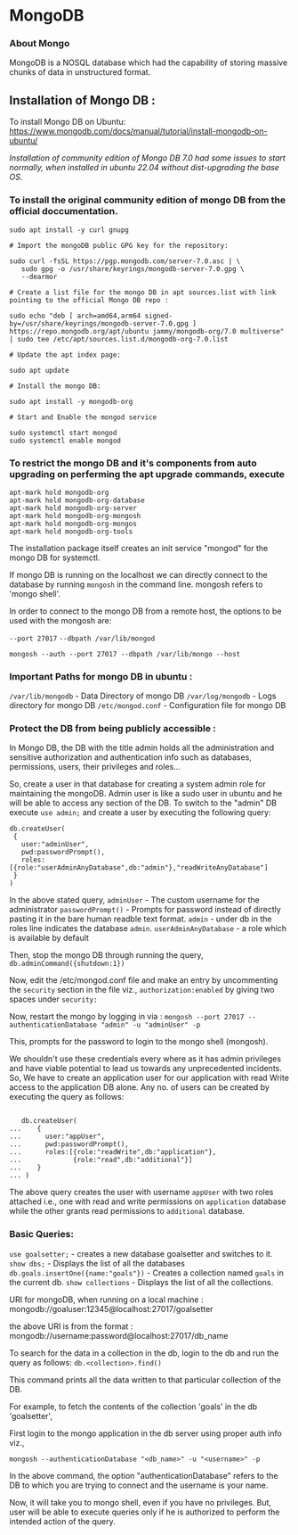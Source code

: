 # MongoDB

### About Mongo

MongoDB is a NOSQL database which had the capability of storing massive chunks of data in unstructured format.

## Installation of Mongo DB :

To install Mongo DB on Ubuntu: https://www.mongodb.com/docs/manual/tutorial/install-mongodb-on-ubuntu/

*Installation of community edition of Mongo DB 7.0 had some issues to start normally, when installed in ubuntu 22.04 without dist-upgrading the base OS.*

### To install the original community edition of mongo DB from the official doccumentation.

```
sudo apt install -y curl gnupg

# Import the mongoDB public GPG key for the repository:

sudo curl -fsSL https://pgp.mongodb.com/server-7.0.asc | \
   sudo gpg -o /usr/share/keyrings/mongodb-server-7.0.gpg \
   --dearmor

# Create a list file for the mongo DB in apt sources.list with link pointing to the official Mongo DB repo :

sudo echo "deb [ arch=amd64,arm64 signed-by=/usr/share/keyrings/mongodb-server-7.0.gpg ] https://repo.mongodb.org/apt/ubuntu jammy/mongodb-org/7.0 multiverse" | sudo tee /etc/apt/sources.list.d/mongodb-org-7.0.list

# Update the apt index page:

sudo apt update

# Install the mongo DB:

sudo apt install -y mongodb-org

# Start and Enable the mongod service

sudo systemctl start mongod
sudo systemctl enable mongod

```

### To restrict the mongo DB and it's components from auto upgrading on perferming the apt upgrade commands, execute

```
apt-mark hold mongodb-org 
apt-mark hold mongodb-org-database 
apt-mark hold mongodb-org-server 
apt-mark hold mongodb-org-mongosh 
apt-mark hold mongodb-org-mongos 
apt-mark hold mongodb-org-tools

```

The installation package itself creates an init service "mongod" for the mongo DB for systemctl.

If mongo DB is running on the localhost we can directly connect to the database by running `mongosh` in the command line. mongosh refers to 'mongo shell'.

In order to connect to the mongo DB from a remote host, the options to be used with the mongosh are:

 `--port 27017` `--dbpath /var/lib/mongod` 

 ```
 mongosh --auth --port 27017 --dbpath /var/lib/mongo --host

 ```

### Important Paths for mongo DB in ubuntu :

`/var/lib/mongodb` - Data Directory of mongo DB
`/var/log/mongodb` - Logs directory for mongo DB
`/etc/mongod.conf` - Configuration file for mongo DB

### Protect the DB from being publicly accessible :

  In Mongo DB, the DB with the title admin holds all the administration and sensitive authorization and authentication info such as databases, permissions, users, their privileges and roles...

 So, create a user in that database for creating a system admin role for maintaining the mongoDB. Admin user is like a sudo user in ubuntu and he will be able to access any section of the DB. To switch to the "admin" DB execute `use admin;` and create a user by executing the following query:

 ```
 db.createUser(
  {
    user:"adminUser",
    pwd:passwordPrompt(),
    roles:[{role:"userAdminAnyDatabase",db:"admin"},"readWriteAnyDatabase"]
  } 
 )
 ```
 In the above stated query,
        `adminUser` - The custom username for the administrator
        `passwordPrompt()` - Prompts for password instead of directly pasting it in the bare human readble text format.
        `admin` - under db in the roles line indicates the database `admin`.
        `userAdminAnyDatabase` - a role which is available by default

 Then, stop the mongo DB through running the query, `db.adminCommand({shutdown:1})`

 Now, edit the /etc/mongod.conf file and make an entry by uncommenting the `security` section in the file viz., `authorization:enabled` by giving two spaces under `security:`

 Now, restart the mongo by logging in via :
 `mongosh --port 27017 --authenticationDatabase "admin" -u "adminUser" -p`

 This, prompts for the password to login to the mongo shell (mongosh).

 We shouldn't use these credentials every where as it has admin privileges and have viable potential to lead us towards any unprecedented incidents. So, We have to create an application user for our application with read Write access to the application DB alone. Any no. of users can be created by executing the query as follows: 

 ```
 
    db.createUser(
...    {
...      user:"appUser",
...      pwd:passwordPrompt(),
...      roles:[{role:"readWrite",db:"application"},
...             {role:"read",db:"additional"}]
...    }
... )

 ```
 The above query creates the user with username `appUser` with two roles attached i.e., one with read and write permissions on `application` database while the other grants read permissions to `additional` database.

### Basic Queries:
`use goalsetter;` - creates a new database goalsetter and switches to it.
`show dbs;` - Displays the list of all the databases
` db.goals.insertOne({name:"goals"})` - Creates a collection named `goals` in the current db.
`show collections` - Displays the list of all the collections.

URI for mongoDB, when running on a local machine : mongodb://goaluser:12345@localhost:27017/goalsetter

the above URI is from the format : mongodb://username:password@localhost:27017/db_name

To search for the data in a collection in the db, login to the db and run the query as follows:
`db.<collection>.find()`

This command prints all the data written to that particular collection of the DB.

For example, to fetch the contents of the collection 'goals' in the db 'goalsetter',

First login to the mongo application in the db server using proper auth info viz.,
```
mongosh --authenticationDatabase "<db_name>" -u "<username>" -p
```
In the above command, the option "authenticationDatabase" refers to the DB to which you are trying to connect and the username is your name.

Now, it will take you to mongo shell, even if you have no privileges. But, user will be able to execute queries only if he is authorized to perform the intended action of the query.